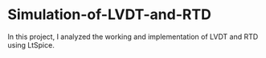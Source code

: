 # Simulation-of-LVDT-and-RTD
In this project, I analyzed the working and implementation of LVDT and RTD using LtSpice.
